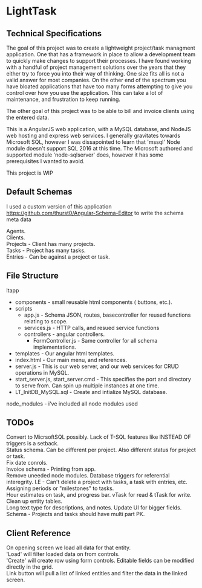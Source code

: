 # LightTask

Technical Specifications
------------------------
The goal of this project was to create a lightweight project/task managment application.  One that has a framework in place to allow a development team to quickly make changes to support their processes.  I have found working with a handful of project management solutions over the years that they either try to force you into their way of thinking.  One size fits all is not a valid answer for most companies.  On the other end of the spectrum you have bloated applications that have too many forms attempting to give you control over how you use the application.  This can take a lot of maintenance, and frustration to keep running.

The other goal of this project was to be able to bill and invoice clients using the entered data.

This is a AngularJS web application, with a MySQL database, and NodeJS web hosting and express web services.  I generally gravitates towards Microsoft SQL, however I was dissapointed to learn that 'mssql' Node module doesn't support SQL 2016 at this time.  The Microsoft authored and supported module 'node-sqlserver' does, however it has some prerequisites I wanted to avoid.

This project is WIP

## Default Schemas

I used a custom version of this application https://github.com/thurst0/Angular-Schema-Editor to write the schema meta data

Agents.  
Clients.  
Projects - Client has many projects.  
Tasks - Project has many tasks.  
Entries - Can be against a project or task.  

## File Structure

ltapp  
  
- components - small reusable html components ( buttons, etc.).  
- scripts  
  - app.js - Schema JSON, routes, basecontroller for reused functions relating to scope.
  - services.js - HTTP calls, and resued service functions
  - controllers - angular controllers.  
    - FormController.js - Same controller for all schema implementations.  
- templates - Our angular html templates.  
- index.html - Our main menu, and references.  
- server.js - This is our web server, and our web services for CRUD operations in MySQL.  
- start_server.js, start_server.cmd - This specifies the port and directory to serve from.  Can spin up multiple instances at one time. 
- LT_InitDB_MySQL.sql - Create and intialize MySQL database. 

node_modules - i've included all node modules used 

## TODOs

Convert to MicrsoftSQL possibly.  Lack of T-SQL features like INSTEAD OF triggers is a setback.  
Status schema.  Can be different per project.  Also different status for project or task.  
Fix date conrols.  
Invoice schema - Printing from app.  
Remove uneeded node modules. 
Database triggers for referential interegrity.  I.E - Can't delete a project with tasks, a task with entries, etc. 
Assigning periods or "milestones" to tasks.  
Hour estimates on task, and progress bar.  vTask for read & tTask for write.
Clean up entity tables.  
Long text type for descriptions, and notes.  Update UI for bigger fields.
Schema - Projects and tasks should have multi part PK.

Client Reference
---------------------
On opening screen we load all data for that entity.  
'Load' will filter loaded data on from controls.  
'Create' will create row using form controls. 
Editable fields can be modified directly in the grid.  
Link button will pull a list of linked entities and filter the data in the linked screen.  
